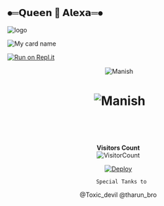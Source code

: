 ##   ⦁═𝗤𝘂𝗲𝗲𝗻 👸 𝗔𝗹𝗲𝘅𝗮═⦁




 ![logo](https://telegra.ph/file/82e38f9dd5af4a28f975b.jpg) 

![My card name](https://cardivo.vercel.app/api?name=CUZIER%20-%20X&description=Hi,%25Welcome%25To%25My%20Profile%20❤&image=https://telegra.ph/file/82e38f9dd5af4a28f975b.jpg/images?q=tbn:ANd9GcR7aMC3bf4bg4l_nhYS2Un9FXbFYcB4T83Shjk8xSUZDh_D61LFpzbpeqLW&s=10?v=4&backgroundColor=%23ecf0f1&instagram=___En____Cuzier___&linkedin=___En____Cuzier___&github=Queen-Alexa&Whatsapp=@+94770828171&pattern=leaf&colorPattern=%23eaeaea)



[![Run on Repl.it](resources/gif/qr-scan.gif)](https://replit.com/@RavinduManoj/Queen-Sew-QR-Code)
<div align="center">
<p>&nbsp;<img align="center" src="https://github-readme-stats.vercel.app/api?username=manishkumar1601&show_icons=true&theme=nightowl" alt="Manish" /></p>

  <h1 align="center"><b> <p>&nbsp;<img align="center" src="https://github-readme-stats.vercel.app/api/top-langs/?username=manishkumar1601&theme=algolia&layout=compact&langs_count=10&hide_border=true&show_icons=true" alt="Manish"/></p></a><br> </b></h1>



**Visitors Count**  
![VisitorCount](https://profile-counter.glitch.me/{queenalexa2}/count.svg) 
                                                             
 [![Deploy](https://www.herokucdn.com/deploy/button.svg)](https://heroku.com/deploy?template=https://github.com/Sinura/queenalexa2)

       Special Tanks to 
@Toxic_devil @tharun_bro
